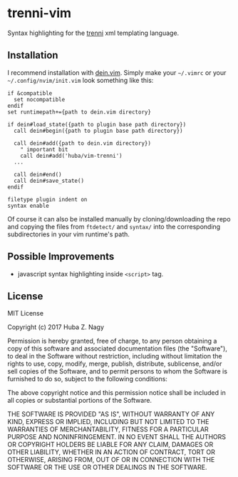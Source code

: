 trenni-vim
==========

Syntax highlighting for the [trenni](https://github.com/ioquatix/trenni) xml
templating language.

Installation
------------

I recommend installation with [dein.vim](https://github.com/Shougo/dein.vim).
Simply make your `~/.vimrc` or your `~/.config/nvim/init.vim` look something like this:

```vim
if &compatible
  set nocompatible
endif
set runtimepath+={path to dein.vim directory}

if dein#load_state({path to plugin base path directory})
  call dein#begin({path to plugin base path directory})

  call dein#add({path to dein.vim directory})
	" important bit
	call dein#add('huba/vim-trenni')
  ...

  call dein#end()
  call dein#save_state()
endif

filetype plugin indent on
syntax enable
```

Of course it can also be installed manually by cloning/downloading the repo and
copying the files from `ftdetect/` and `syntax/` into the corresponding subdirectories
in your vim runtime's path.

Possible Improvements
---------------------

* javascript syntax highlighting inside `<script>` tag.

License
-------

MIT License

Copyright (c) 2017 Huba Z. Nagy

Permission is hereby granted, free of charge, to any person obtaining a copy
of this software and associated documentation files (the "Software"), to deal
in the Software without restriction, including without limitation the rights
to use, copy, modify, merge, publish, distribute, sublicense, and/or sell
copies of the Software, and to permit persons to whom the Software is
furnished to do so, subject to the following conditions:

The above copyright notice and this permission notice shall be included in all
copies or substantial portions of the Software.

THE SOFTWARE IS PROVIDED "AS IS", WITHOUT WARRANTY OF ANY KIND, EXPRESS OR
IMPLIED, INCLUDING BUT NOT LIMITED TO THE WARRANTIES OF MERCHANTABILITY,
FITNESS FOR A PARTICULAR PURPOSE AND NONINFRINGEMENT. IN NO EVENT SHALL THE
AUTHORS OR COPYRIGHT HOLDERS BE LIABLE FOR ANY CLAIM, DAMAGES OR OTHER
LIABILITY, WHETHER IN AN ACTION OF CONTRACT, TORT OR OTHERWISE, ARISING FROM,
OUT OF OR IN CONNECTION WITH THE SOFTWARE OR THE USE OR OTHER DEALINGS IN THE
SOFTWARE.
